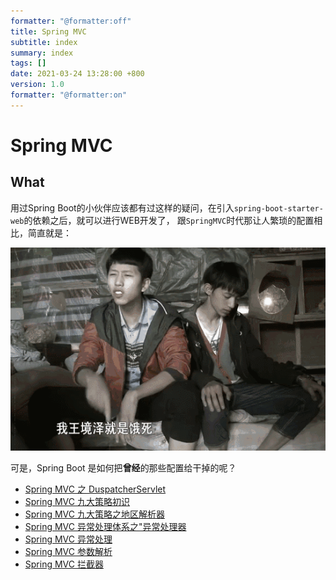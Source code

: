 ```yaml
---
formatter: "@formatter:off"
title: Spring MVC 
subtitle: index 
summary: index 
tags: [] 
date: 2021-03-24 13:28:00 +800 
version: 1.0
formatter: "@formatter:on"
---
```


# Spring MVC

## What

用过Spring Boot的小伙伴应该都有过这样的疑问，在引入`spring-boot-starter-web`的依赖之后，就可以进行WEB开发了， 跟`SpringMVC`时代那让人繁琐的配置相比，简直就是：

![真香](../images/real-good.gif)

可是，Spring Boot 是如何把**曾经**的那些配置给干掉的呢？

* [Spring MVC 之 DuspatcherServlet](dispatcher-servlet.md)
* [Spring MVC 九大策略初识](strategies.md)
* [Spring MVC 九大策略之地区解析器](locale-resolver.md)
* [Spring MVC 异常处理体系之"异常处理器](exception-handler.md)
* [Spring MVC 异常处理](handler-exception-resolver.md)
* [Spring MVC 参数解析](handler-method-argument-resolver.md)
* [Spring MVC 拦截器](handler-interceptor.md)

